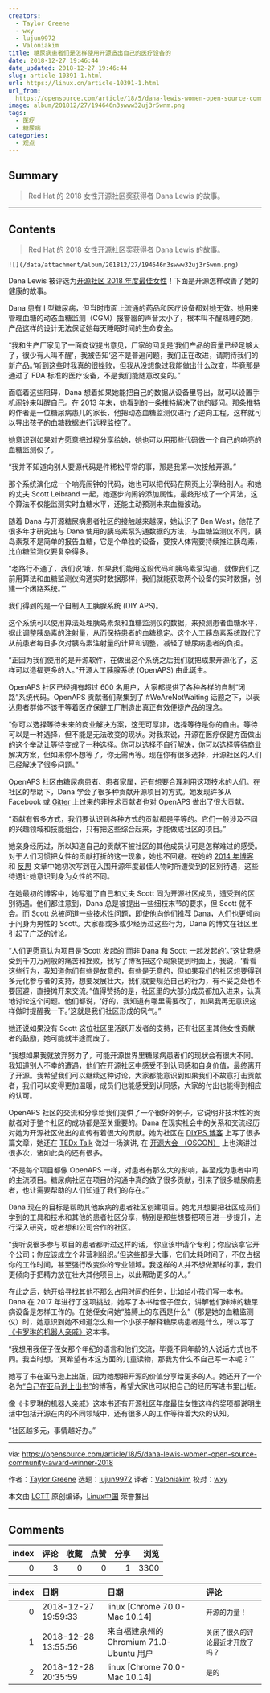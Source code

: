 ```yaml
---
creators:
  - Taylor Greene
  - wxy
  - lujun9972
  - Valoniakim
title: 糖尿病患者们是怎样使用开源造出自己的医疗设备的
date: 2018-12-27 19:46:44
date_updated: 2018-12-27 19:46:44
slug: article-10391-1.html
url: https://linux.cn/article-10391-1.html
url_from: 
  https://opensource.com/article/18/5/dana-lewis-women-open-source-community-award-winner-2018
image: album/201812/27/194646n3swww32uj3r5wnm.png
tags:
  - 医疗
  - 糖尿病
categories:
  - 观点
---
```


## Summary

> Red Hat 的 2018 女性开源社区奖获得者 Dana Lewis 的故事。

***

<!-- more -->

## Contents

> 
> Red Hat 的 2018 女性开源社区奖获得者 Dana Lewis 的故事。
> 
> 
> 

`![](/data/attachment/album/201812/27/194646n3swww32uj3r5wnm.png)`

Dana Lewis 被评选为[开源社区 2018 年度最佳女性](https://www.redhat.com/en/about/women-in-open-source)！下面是开源怎样改善了她的健康的故事。

Dana 患有 I 型糖尿病，但当时市面上流通的药品和医疗设备都对她无效。她用来管理血糖的动态血糖监测（CGM）报警器的声音太小了，根本叫不醒熟睡的她，产品这样的设计无法保证她每天睡眠时间的生命安全。

“我和生产厂家见了一面商议提出意见，厂家的回复是‘我们产品的音量已经足够大了，很少有人叫不醒’，我被告知‘这不是普遍问题，我们正在改进，请期待我们的新产品。’听到这些时我真的很挫败，但我从没想象过我能做出什么改变，毕竟那是通过了 FDA 标准的医疗设备，不是我们能随意改变的。”

面临着这些阻碍，Dana 想着如果她能把自己的数据从设备里导出，就可以设置手机闹铃来叫醒自己。在 2013 年末，她看到的一条推特解决了她的疑问。那条推特的作者是一位糖尿病患儿的家长，他把动态血糖监测仪进行了逆向工程，这样就可以导出孩子的血糖数据进行远程监控了。

她意识到如果对方愿意把过程分享给她，她也可以用那些代码做一个自己的响亮的血糖监测仪了。

“我并不知道向别人要源代码是件稀松平常的事，那是我第一次接触开源。”

那个系统演化成一个响亮闹钟的代码，她也可以把代码在网页上分享给别人。和她的丈夫 Scott Leibrand 一起，她逐步向闹铃添加属性，最终形成了一个算法，这个算法不仅能监测实时血糖水平，还能主动预测未来血糖波动。

随着 Dana 与开源糖尿病患者社区的接触越来越深，她认识了 Ben West，他花了很多年才研究出与 Dana 使用的胰岛素泵沟通数据的方法，与血糖监测仪不同，胰岛素泵不是简单的报告血糖，它是个单独的设备，要按人体需要持续推注胰岛素，比血糖监测仪要复杂得多。

“老路行不通了，我们说‘哦，如果我们能用这段代码和胰岛素泵沟通，就像我们之前用算法和血糖监测仪沟通实时数据那样，我们就能获取两个设备的实时数据，创建一个闭路系统。’”

我们得到的是一个自制人工胰腺系统 (DIY APS)。

这个系统可以使用算法处理胰岛素泵和血糖监测仪的数据，来预测患者血糖水平，据此调整胰岛素的注射量，从而保持患者的血糖稳定。这个人工胰岛素系统取代了从前患者每日多次对胰岛素注射量的计算和调整，减轻了糖尿病患者的负担。

“正因为我们使用的是开源软件，在做出这个系统之后我们就把成果开源化了，这样可以造福更多的人。”开源人工胰腺系统 (OpenAPS) 由此诞生。

OpenAPS 社区已经拥有超过 600 名用户，大家都提供了各种各样的自制“闭路”系统代码。OpenAPS 贡献者们聚集到了 #WeAreNotWaiting 话题之下，以表达患者群体不该干等着医疗保健工厂制造出真正有效便捷产品的理念。

“你可以选择等待未来的商业解决方案，这无可厚非，选择等待是你的自由。等待可以是一种选择，但不能是无法改变的现状。对我来说，开源在医疗保健方面做出的这个举动让等待变成了一种选择。你可以选择不自行解决，你可以选择等待商业解决方案，但如果你不想等了，你无需再等。现在你有很多选择，开源社区的人们已经解决了很多问题。”

OpenAPS 社区由糖尿病患者、患者家属，还有想要合理利用这项技术的人们。在社区的帮助下，Dana 学会了很多种贡献开源项目的方式。她发现许多从 Facebook 或 [Gitter](https://gitter.im/) 上过来的非技术贡献者也对 OpenAPS 做出了很大贡献。

“贡献有很多方式，我们要认识到各种方式的贡献都是平等的。它们一般涉及不同的兴趣领域和技能组合，只有把这些综合起来，才能做成社区的项目。”

她亲身经历过，所以知道自己的贡献不被社区的其他成员认可是怎样难过的感受。对于人们习惯把女性的贡献打折的这一现象，她也不回避。在她的 [2014 年博客](https://diyps.org/2014/08/25/being-female-a-patient-and-co-designing-diyps-means-often-being-discounted/) 和 [反思](https://diyps.org/2018/02/01/women-in-open-source-make-a-difference/) 文章中她初次写到在入围开源年度最佳人物时所遭受到的区别待遇，这些待遇让她意识到身为女性的不同。

在她最初的博客中，她写道了自己和丈夫 Scott 同为开源社区成员，遭受到的区别待遇。他们都注意到，Dana 总是被提出一些细枝末节的要求，但 Scott 就不会。而 Scott 总被问道一些技术性问题，即使他向他们推荐 Dana，人们也更倾向于问身为男性的 Scott。大家都或多或少经历过这些行为，Dana 的博文在社区里引起了广泛的讨论。

“人们更愿意认为项目是‘Scott 发起的’而非‘Dana 和 Scott 一起发起的’。”这让我感受到千刀万剐般的痛苦和挫败，我写了博客把这个现象提到明面上，我说，‘看看这些行为，我知道你们有些是故意的，有些是无意的，但如果我们的社区想要得到多元化参与者的支持，想要发展壮大，我们就要规范自己的行为，有不妥之处也不要回避，直接摊开来交流。”值得赞扬的是，社区里的大部分成员都加入进来，认真地讨论这个问题。他们都说，‘好的，我知道有哪里需要改了，如果我再无意识这样做时提醒我一下。’这就是我们社区形成的风气。”

她还说如果没有 Scott 这位社区里活跃开发者的支持，还有社区里其他女性贡献者的鼓励，她可能就半途而废了。

“我想如果我就放弃努力了，可能开源世界里糖尿病患者们的现状会有很大不同。我知道别人不幸的遭遇，他们在开源社区中感受不到认同感和自身价值，最终离开了开源。我希望我们可以继续这种讨论，大家都能意识到如果我们不故意打击贡献者，我们可以变得更加温暖，成员们也能感受到认同感，大家的付出也能得到相应的认可。

OpenAPS 社区的交流和分享给我们提供了一个很好的例子，它说明非技术性的贡献者对于整个社区的成功都是至关重要的。Dana 在现实社会中的关系和交流经历对她为开源社区做出的宣传有着很大的贡献。她为社区在 [DIYPS 博客](https://diyps.org/) 上写了很多篇文章，她还在 [TEDx Talk](https://www.youtube.com/watch?v=kgu-AYSnyZ8) 做过一场演讲, 在 [开源大会 （OSCON）](https://www.youtube.com/watch?v=eQGWrdgu_fE) 上也演讲过很多次，诸如此类的还有很多。

“不是每个项目都像 OpenAPS 一样，对患者有那么大的影响，甚至成为患者中间的主流项目。糖尿病社区在项目的沟通中真的做了很多贡献，引来了很多糖尿病患者，也让需要帮助的人们知道了我们的存在。”

Dana 现在的目标是帮助其他疾病的患者社区创建项目。她尤其想要把社区成员们学到的工具和技术和其他的患者社区分享，特别是那些想要把项目进一步提升，进行深入研究，或者想和公司合作的社区。

“我听说很多参与项目的患者都听过这样的话，‘你应该申请个专利；你应该拿它开个公司；你应该成立个非营利组织。’但这些都是大事，它们太耗时间了，不仅占据你的工作时间，甚至强行改变你的专业领域。我这样的人并不想做那样的事，我们更倾向于把精力放在壮大其他项目上，以此帮助更多的人。”

在此之后，她开始寻找其他不那么占用时间的任务，比如给小孩们写一本书。Dana 在 2017 年进行了这项挑战，她写了本书给侄子侄女，讲解他们婶婶的糖尿病设备是怎样工作的。在她侄女问她“胳膊上的东西是什么”（那是她的血糖监测仪）时，她意识到她不知道怎么和一个小孩子解释糖尿病患者是什么，所以写了[《卡罗琳的机器人亲戚》](https://www.amazon.com/gp/product/1977641415/ref=as_li_tl?ie=UTF8&tag=diyps-20&camp=1789&creative=9325&linkCode=as2&creativeASIN=1977641415&linkId=96bb65e21b5801901586e9fabd12c860)这本书。

“我想用我侄子侄女那个年纪的语言和他们交流，毕竟不同年龄的人说话方式也不同。我当时想，‘真希望有本这方面的儿童读物，那我为什么不自己写一本呢？’”

她写了书在亚马逊上出版，因为她想把开源的价值分享给更多的人。她还开了一个名为[“自己在亚马逊上出书”](https://diyps.org/2017/11/01/makers-gonna-make-a-book-about-diabetes-devices-kids-book-written-by-danamlewis/)的博客，希望大家也可以把自己的经历写进书里出版。

像《卡罗琳的机器人亲戚》这本书还有开源社区年度最佳女性这样的奖项都说明生活中包括开源在内的不同领域中，还有很多人的工作等待着大众的认知。

“社区越多元，事情越好办。”

---

via: <https://opensource.com/article/18/5/dana-lewis-women-open-source-community-award-winner-2018>

作者：[Taylor Greene](https://opensource.com/users/tgreene) 选题：[lujun9972](https://github.com/lujun9972) 译者：[Valoniakim](https://github.com/Valoniakim) 校对：[wxy](https://github.com/wxy)

本文由 [LCTT](https://github.com/LCTT/TranslateProject) 原创编译，[Linux中国](https://linux.cn/) 荣誉推出

***

## Comments


|   index |   评论 |   收藏 |   点赞 |   分享 |   浏览 |
|--------:|-------:|-------:|-------:|-------:|-------:|
|       0 |      3 |      0 |      0 |      1 |   3300 |

|   index | 日期                | 日期                                     | 评论                               |
|--------:|:--------------------|:-----------------------------------------|:-----------------------------------|
|       0 | 2018-12-27 19:59:33 | linux [Chrome 70.0-Mac 10.14]            | `开源的力量！`                     |
|       1 | 2018-12-28 13:55:56 | 来自福建泉州的 Chromium 71.0-Ubuntu 用户 | `关闭了很久的评论最近才开放了吗？` |
|       2 | 2018-12-28 20:35:59 | linux [Chrome 70.0-Mac 10.14]            | `是的`                             |
